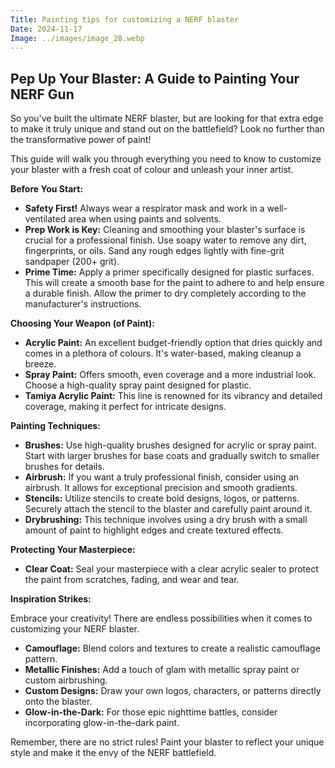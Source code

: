 ```yaml
---
Title: Painting tips for customizing a NERF blaster
Date: 2024-11-17
Image: ../images/image_28.webp
---
```


## Pep Up Your Blaster: A Guide to Painting Your NERF Gun

So you've built the ultimate NERF blaster, but are looking for that extra edge to make it truly unique and stand out on the battlefield? Look no further than the transformative power of paint! 

This guide will walk you through everything you need to know to customize your blaster with a fresh coat of colour and unleash your inner artist. 

**Before You Start:**

* **Safety First!** Always wear a respirator mask and work in a well-ventilated area when using paints and solvents. 
* **Prep Work is Key:** Cleaning and smoothing your blaster's surface is crucial for a professional finish. Use soapy water to remove any dirt, fingerprints, or oils. Sand any rough edges lightly with fine-grit sandpaper (200+ grit).
* **Prime Time:** Apply a primer specifically designed for plastic surfaces. This will create a smooth base for the paint to adhere to and help ensure a durable finish. Allow the primer to dry completely according to the manufacturer's instructions.

**Choosing Your Weapon (of Paint):**

* **Acrylic Paint:** An excellent budget-friendly option that dries quickly and comes in a plethora of colours. It's water-based, making cleanup a breeze.
* **Spray Paint:** Offers smooth, even coverage and a more industrial look. Choose a high-quality spray paint designed for plastic.
* **Tamiya Acrylic Paint:** This line is renowned for its vibrancy and detailed coverage, making it perfect for intricate designs.

**Painting Techniques:**

* **Brushes:** Use high-quality brushes designed for acrylic or spray paint. Start with larger brushes for base coats and gradually switch to smaller brushes for details.
* **Airbrush:** If you want a truly professional finish, consider using an airbrush. It allows for exceptional precision and smooth gradients.
* **Stencils:**  Utilize stencils to create bold designs, logos, or patterns. Securely attach the stencil to the blaster and carefully paint around it.
* **Drybrushing:** This technique involves using a dry brush with a small amount of paint to highlight edges and create textured effects.

**Protecting Your Masterpiece:**

* **Clear Coat:** Seal your masterpiece with a clear acrylic sealer to protect the paint from scratches, fading, and wear and tear.

**Inspiration Strikes:**

Embrace your creativity! There are endless possibilities when it comes to customizing your NERF blaster. 

* **Camouflage:** Blend colors and textures to create a realistic camouflage pattern.
* **Metallic Finishes:** Add a touch of glam with metallic spray paint or custom airbrushing.
* **Custom Designs:** Draw your own logos, characters, or patterns directly onto the blaster.
* **Glow-in-the-Dark:**  For those epic nighttime battles, consider incorporating glow-in-the-dark paint.

Remember, there are no strict rules! Paint your blaster to reflect your unique style and make it the envy of the NERF battlefield.


 
